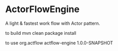 ActorFlowEngine
=========

A light & fastest work flow with Actor pattern.

to build
mvn clean package install

to use
<dependency>
	<groupId>org.actflow</groupId>
	<artifactId>actflow-engine</artifactId>
	<version>1.0.0-SNAPSHOT</version>
</dependency>
